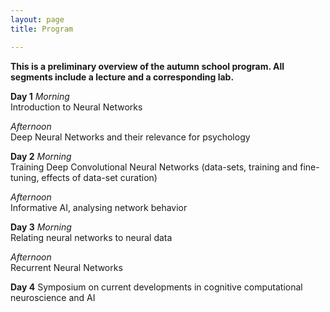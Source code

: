 ```yaml
---
layout: page
title: Program

---
```


**This is a preliminary overview of the autumn school program. All segments include a lecture and a corresponding lab.**

**Day 1**
*Morning*  
Introduction to Neural Networks

*Afternoon*  
Deep Neural Networks and their relevance for psychology

**Day 2**
*Morning*  
Training Deep Convolutional Neural Networks (data-sets, training and fine-tuning, effects of data-set curation)

*Afternoon*  
Informative AI, analysing network behavior

**Day 3**
*Morning*  
Relating neural networks to neural data

*Afternoon*  
Recurrent Neural Networks

**Day 4**
Symposium on current developments in cognitive computational neuroscience and AI
